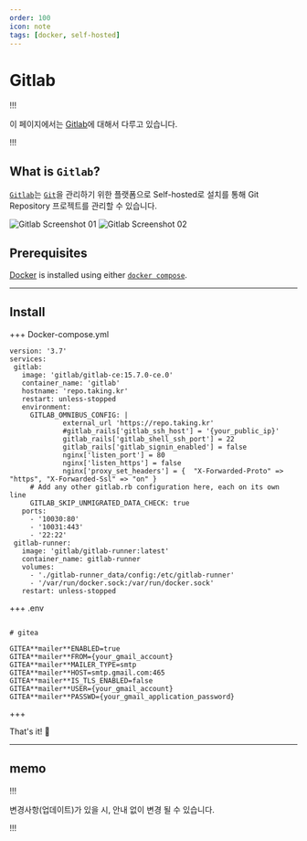 ```yaml
---
order: 100
icon: note
tags: [docker, self-hosted]
---
```


# Gitlab

!!!

이 페이지에서는 [Gitlab](https://about.gitlab.com)에 대해서 다루고 있습니다.

!!!

## What is `Gitlab`?

[`Gitlab`](https://about.gitlab.com)는 [`Git`](https://git-scm.com/)을 관리하기 위한 플랫폼으로 Self-hosted로 설치를 통해 Git Repository 프로젝트를 관리할 수 있습니다.

![Gitlab Screenshot 01](https://p158.p1.n0.cdn.getcloudapp.com/items/bLuynGkz/572c46f9-2799-4907-a36d-62340b8ca085.png?source=viewer&v=2eb98c3ce491b34d2fc61c7ba5b335bb)
![Gitlab Screenshot 02](https://p158.p1.n0.cdn.getcloudapp.com/items/Apul0Oz6/ff5a4fe9-10e0-4f2e-9125-aa3a4055c9d3.png?source=viewer&v=5ceccc538fba89f52bfdf779f3360ae1)

## Prerequisites

[Docker](https://docs.docker.com/engine/install/) is installed using either [`docker compose`](https://docs.docker.com/compose/).

---

## Install

+++ Docker-compose.yml

```
version: '3.7'
services:
 gitlab:
   image: 'gitlab/gitlab-ce:15.7.0-ce.0'
   container_name: 'gitlab'
   hostname: 'repo.taking.kr'
   restart: unless-stopped
   environment:
     GITLAB_OMNIBUS_CONFIG: |
             external_url 'https://repo.taking.kr'
             #gitlab_rails['gitlab_ssh_host'] = '{your_public_ip}'
             gitlab_rails['gitlab_shell_ssh_port'] = 22
             gitlab_rails['gitlab_signin_enabled'] = false
             nginx['listen_port'] = 80
             nginx['listen_https'] = false
             nginx['proxy_set_headers'] = {  "X-Forwarded-Proto" => "https", "X-Forwarded-Ssl" => "on" }
     # Add any other gitlab.rb configuration here, each on its own line
     GITLAB_SKIP_UNMIGRATED_DATA_CHECK: true
   ports:
     - '10030:80'
     - '10031:443'
     - '22:22'
 gitlab-runner:
   image: 'gitlab/gitlab-runner:latest'
   container_name: gitlab-runner
   volumes:
     - './gitlab-runner_data/config:/etc/gitlab-runner'
     - '/var/run/docker.sock:/var/run/docker.sock'
   restart: unless-stopped
```

+++ .env

```

# gitea

GITEA**mailer**ENABLED=true
GITEA**mailer**FROM={your_gmail_account}
GITEA**mailer**MAILER_TYPE=smtp
GITEA**mailer**HOST=smtp.gmail.com:465
GITEA**mailer**IS_TLS_ENABLED=false
GITEA**mailer**USER={your_gmail_account}
GITEA**mailer**PASSWD={your_gmail_application_password}

```

+++

That's it! :tada:

---

## memo

!!!

변경사항(업데이트)가 있을 시, 안내 없이 변경 될 수 있습니다.

!!!
